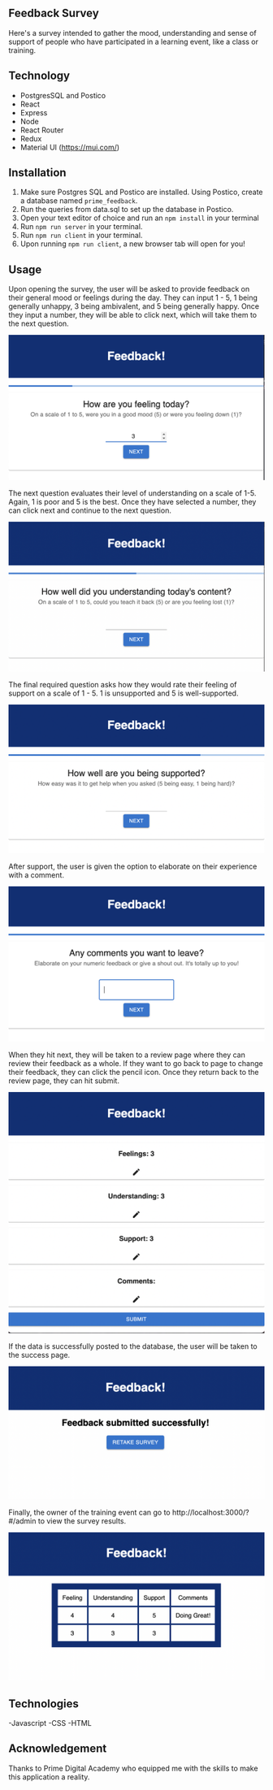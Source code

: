 ## Feedback Survey

Here's a survey intended to gather the mood, understanding and sense of support of people who have participated in a learning event, like a class or training. 

## Technology

- PostgresSQL and Postico
- React
- Express
- Node
- React Router
- Redux
- Material UI (https://mui.com/)

## Installation

1. Make sure Postgres SQL and Postico are installed. Using Postico, create a database named `prime_feedback`.
2. Run the queries from data.sql to set up the database in Postico.
3. Open your text editor of choice and run an `npm install` in your terminal
4. Run `npm run server` in your terminal.
5. Run `npm run client` in your terminal.
6. Upon running `npm run client`, a new browser tab will open for you!

## Usage

Upon opening the survey, the user will be asked to provide feedback on their general mood or feelings during the day. They can input 1 - 5, 1 being generally unhappy, 3 being ambivalent, and 5 being generally happy. Once they input a number, they will be able to click next, which will take them to the next question.

![feelings](screenshots/feeling.png)

The next question evaluates their level of understanding on a scale of 1-5. Again, 1 is poor and 5 is the best. Once they have selected a number, they can click next and continue to the next question.

![understanding](screenshots/understanding.png)

The final required question asks how they would rate their feeling of support on a scale of 1 - 5. 1 is unsupported and 5 is well-supported. 

![support](screenshots/support.png)

After support, the user is given the option to elaborate on their experience with a comment. 

![comments](screenshots/comments.png)

When they hit next, they will be taken to a review page where they can review their feedback as a whole. If they want to go back to page to change their feedback, they can click the pencil icon. Once they return back to the review page, they can hit submit.

![review](screenshots/review.png)

 If the data is successfully posted to the database, the user will be taken to the success page. 

![success](screenshots/success.png)

Finally, the owner of the training event can go to http://localhost:3000/?#/admin to view the survey results. 

![admin](screenshots/admin_view.png)

## Technologies
-Javascript -CSS -HTML

## Acknowledgement
Thanks to Prime Digital Academy who equipped me with the skills to make this application a reality.